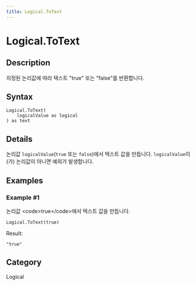 ```yaml
---
title: Logical.ToText
---
```


# Logical.ToText


## Description

지정된 논리값에 따라 텍스트 &#34;true&#34; 또는 &#34;false&#34;를 반환합니다.


## Syntax

```powerquery
Logical.ToText(
    logicalValue as logical
) as text
```


## Details

논리값 <code>logicalValue</code>(<code>true</code> 또는 <code>false</code>)에서 텍스트 값을 만듭니다. <code>logicalValue</code>이(가) 논리값이 아니면 예외가 발생합니다.


## Examples

### Example #1 
논리값 &lt;code&gt;true&lt;/code&gt;에서 텍스트 값을 만듭니다.
```powerquery
Logical.ToText(true)
```

Result: 
```powerquery
"true"
```




## Category
Logical
